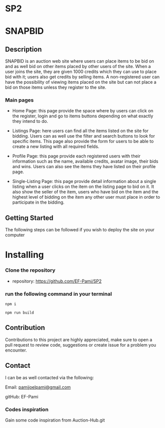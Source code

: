 # SP2

# SNAPBID

## Description

SNAPBID is an auction web site where users can place items to be bid on and as well bid on other items placed by other users of the site.
When a user joins the site, they are given 1000 credits which they can use to place bid with it; users also get credits by selling items.
A non-registered user can have the possibility of viewing items placed on the site but can not place a bid on those items unless they register to the site.

### Main pages 
- Home Page: this page provide the space where by users can click on the register, login and go to items buttons depending on what exactly they intend to do.

- Listings Page: here users can find all the items listed on the site for bidding. Users can as well use the filter and search buttons to look for specific items. This page also provide the form for users to be able to create a new listing with all required fields.

- Profile Page: this page provide each registered users with their information such as the name, available credits, avatar image, their bids and wins. Users can also see the items they have listed on their profile page.

- Single-Listing Page: this page provide detail information about a single listing when a user clicks on the item on the listing page to bid on it. It also show the seller of the item, users who have bid on the item and the highest level of bidding on the item any other user must place in order to participate in the bidding.

## Getting Started

The following steps can be followed if you wish to deploy the site on your computer

# Installing

### Clone the repository
- repository: https://github.com/EF-Pami/SP2

### run the following command in your terminal

```npm i```

```npm run build```


## Contribution
Contributions to this project are highly appreciated, make sure to open a pull request to review code, suggestions or create issue for a problem you encounter.

## Contact
I can be as well contacted via the following:

Email: pamijoelpami@gmail.com

gitHub: EF-Pami

### Codes inspiration
Gain some code inspiration from Auction-Hub.git

 
